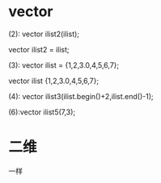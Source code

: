 # vector

(2): vector<int> ilist2(ilist);

vector<int> ilist2  = ilist; 

(3): vector<int> ilist = {1,2,3.0,4,5,6,7};

 vector<int> ilist {1,2,3.0,4,5,6,7};
 
(4): vector<int> ilist3(ilist.begin()+2,ilist.end()-1);

(6):vector<int> ilist5(7,3);

# 二维
一样